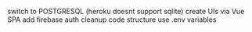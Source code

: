 switch to POSTGRESQL (heroku doesnt support sqlite)
create UIs via Vue SPA
add firebase auth
cleanup code structure
use .env variables

